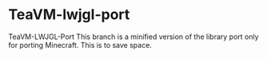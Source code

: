 # TeaVM-lwjgl-port
TeaVM-LWJGL-Port
This branch is a minified version of the library port only for porting Minecraft.
This is to save space.
